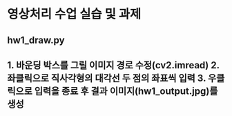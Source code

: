 # 영상처리 수업 실습 및 과제

<h2>hw1_draw.py<h2>

<p>1. 바운딩 박스를 그릴 이미지 경로 수정(cv2.imread)  
  2. 좌클릭으로 직사각형의 대각선 두 점의 좌표씩 입력  
  3. 우클릭으로 입력을 종료 후 결과 이미지(hw1_output.jpg)를 생성</p>
